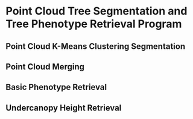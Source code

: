 # Point Cloud Tree Segmentation and Tree Phenotype Retrieval Program
## Point Cloud K-Means Clustering Segmentation

## Point Cloud Merging

## Basic Phenotype Retrieval

## Undercanopy Height Retrieval

